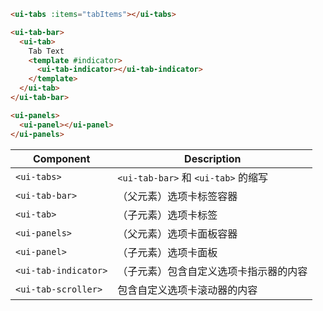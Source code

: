 ```html
<ui-tabs :items="tabItems"></ui-tabs>
```

```html
<ui-tab-bar>
  <ui-tab>
    Tab Text
    <template #indicator>
      <ui-tab-indicator></ui-tab-indicator>
    </template>
  </ui-tab>
</ui-tab-bar>

<ui-panels>
  <ui-panel></ui-panel>
</ui-panels>
```

| Component            | Description                            |
| -------------------- | -------------------------------------- |
| `<ui-tabs>`          | `<ui-tab-bar>` 和 `<ui-tab>` 的缩写    |
| `<ui-tab-bar>`       | （父元素）选项卡标签容器               |
| `<ui-tab>`           | （子元素）选项卡标签                   |
| `<ui-panels>`        | （父元素）选项卡面板容器               |
| `<ui-panel>`         | （子元素）选项卡面板                   |
| `<ui-tab-indicator>` | （子元素）包含自定义选项卡指示器的内容 |
| `<ui-tab-scroller>`  | 包含自定义选项卡滚动器的内容           |
